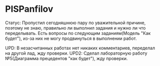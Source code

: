 # PISPanfilov

Статус:
Пропустил сегодняшнюю пару по уважительной причине, поэтому не знаю, правильно ли выполнил задания и нужно ли что переделывать. Есть вопросы по следующим заданиям(Модель "Как будет"), из-за них не могу продвинуться в выполнении работ.

UPD: В незасчитанных работах нет никаких комментариев, переделал на другой лад, жду проверки.
UPD2: Сделал лабораторную работу №5(Диаграмма прецедентов "как будет"), жду проверки.
